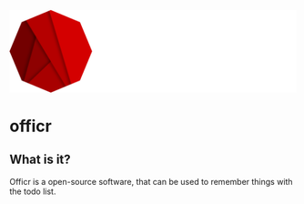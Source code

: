 ![Logo](assets/logo_with_text_light.svg)

# officr

## What is it?

Officr is a open-source software, that can be used to remember things with the todo list.
